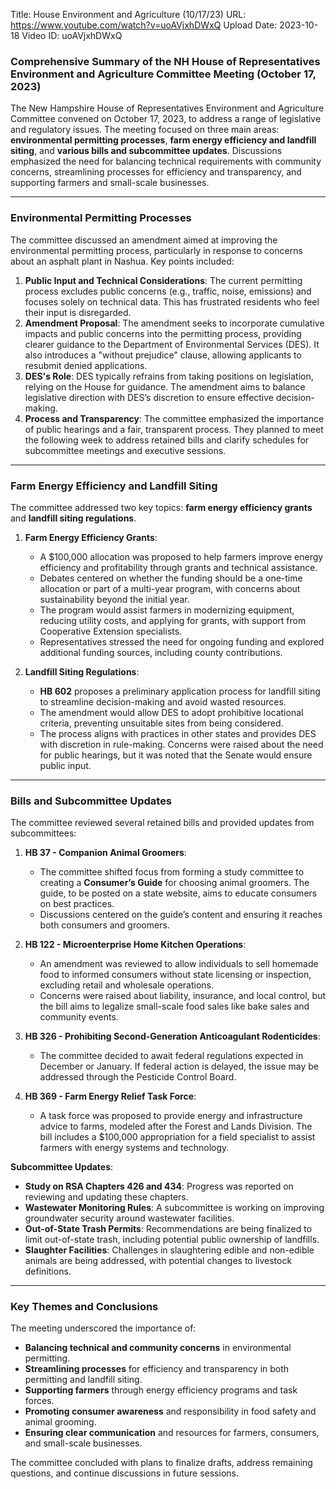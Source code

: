 Title: House Environment and Agriculture (10/17/23)
URL: https://www.youtube.com/watch?v=uoAVjxhDWxQ
Upload Date: 2023-10-18
Video ID: uoAVjxhDWxQ

### Comprehensive Summary of the NH House of Representatives Environment and Agriculture Committee Meeting (October 17, 2023)

The New Hampshire House of Representatives Environment and Agriculture Committee convened on October 17, 2023, to address a range of legislative and regulatory issues. The meeting focused on three main areas: **environmental permitting processes**, **farm energy efficiency and landfill siting**, and **various bills and subcommittee updates**. Discussions emphasized the need for balancing technical requirements with community concerns, streamlining processes for efficiency and transparency, and supporting farmers and small-scale businesses.

---

### **Environmental Permitting Processes**
The committee discussed an amendment aimed at improving the environmental permitting process, particularly in response to concerns about an asphalt plant in Nashua. Key points included:

1. **Public Input and Technical Considerations**: The current permitting process excludes public concerns (e.g., traffic, noise, emissions) and focuses solely on technical data. This has frustrated residents who feel their input is disregarded.
2. **Amendment Proposal**: The amendment seeks to incorporate cumulative impacts and public concerns into the permitting process, providing clearer guidance to the Department of Environmental Services (DES). It also introduces a "without prejudice" clause, allowing applicants to resubmit denied applications.
3. **DES's Role**: DES typically refrains from taking positions on legislation, relying on the House for guidance. The amendment aims to balance legislative direction with DES’s discretion to ensure effective decision-making.
4. **Process and Transparency**: The committee emphasized the importance of public hearings and a fair, transparent process. They planned to meet the following week to address retained bills and clarify schedules for subcommittee meetings and executive sessions.

---

### **Farm Energy Efficiency and Landfill Siting**
The committee addressed two key topics: **farm energy efficiency grants** and **landfill siting regulations**.

1. **Farm Energy Efficiency Grants**:
   - A $100,000 allocation was proposed to help farmers improve energy efficiency and profitability through grants and technical assistance.
   - Debates centered on whether the funding should be a one-time allocation or part of a multi-year program, with concerns about sustainability beyond the initial year.
   - The program would assist farmers in modernizing equipment, reducing utility costs, and applying for grants, with support from Cooperative Extension specialists.
   - Representatives stressed the need for ongoing funding and explored additional funding sources, including county contributions.

2. **Landfill Siting Regulations**:
   - **HB 602** proposes a preliminary application process for landfill siting to streamline decision-making and avoid wasted resources.
   - The amendment would allow DES to adopt prohibitive locational criteria, preventing unsuitable sites from being considered.
   - The process aligns with practices in other states and provides DES with discretion in rule-making. Concerns were raised about the need for public hearings, but it was noted that the Senate would ensure public input.

---

### **Bills and Subcommittee Updates**
The committee reviewed several retained bills and provided updates from subcommittees:

1. **HB 37 - Companion Animal Groomers**:
   - The committee shifted focus from forming a study committee to creating a **Consumer’s Guide** for choosing animal groomers. The guide, to be posted on a state website, aims to educate consumers on best practices.
   - Discussions centered on the guide’s content and ensuring it reaches both consumers and groomers.

2. **HB 122 - Microenterprise Home Kitchen Operations**:
   - An amendment was reviewed to allow individuals to sell homemade food to informed consumers without state licensing or inspection, excluding retail and wholesale operations.
   - Concerns were raised about liability, insurance, and local control, but the bill aims to legalize small-scale food sales like bake sales and community events.

3. **HB 326 - Prohibiting Second-Generation Anticoagulant Rodenticides**:
   - The committee decided to await federal regulations expected in December or January. If federal action is delayed, the issue may be addressed through the Pesticide Control Board.

4. **HB 369 - Farm Energy Relief Task Force**:
   - A task force was proposed to provide energy and infrastructure advice to farms, modeled after the Forest and Lands Division. The bill includes a $100,000 appropriation for a field specialist to assist farmers with energy systems and technology.

**Subcommittee Updates**:
- **Study on RSA Chapters 426 and 434**: Progress was reported on reviewing and updating these chapters.
- **Wastewater Monitoring Rules**: A subcommittee is working on improving groundwater security around wastewater facilities.
- **Out-of-State Trash Permits**: Recommendations are being finalized to limit out-of-state trash, including potential public ownership of landfills.
- **Slaughter Facilities**: Challenges in slaughtering edible and non-edible animals are being addressed, with potential changes to livestock definitions.

---

### **Key Themes and Conclusions**
The meeting underscored the importance of:
- **Balancing technical and community concerns** in environmental permitting.
- **Streamlining processes** for efficiency and transparency in both permitting and landfill siting.
- **Supporting farmers** through energy efficiency programs and task forces.
- **Promoting consumer awareness** and responsibility in food safety and animal grooming.
- **Ensuring clear communication** and resources for farmers, consumers, and small-scale businesses.

The committee concluded with plans to finalize drafts, address remaining questions, and continue discussions in future sessions.